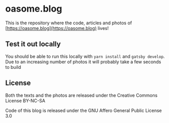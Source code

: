 # oasome.blog

This is the repository where the code, articles and photos of [https://oasome.blog](https://oasome.blog) lives!

## Test it out locally

You should be able to run this locally with `yarn install` and `gatsby develop`.
Due to an increasing number of photos it will probably take a few seconds to build

## License

Both the texts and the photos are released under the Creative Commons License BY-NC-SA

Code of this blog is released under the  GNU Affero General Public License 3.0
